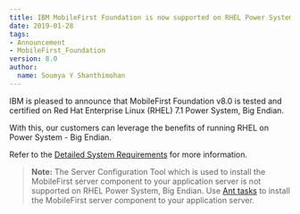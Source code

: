 ```yaml
---
title: IBM MobileFirst Foundation is now supported on RHEL Power System – Big Endian
date: 2019-01-28
tags:
- Announcement
- MobileFirst_Foundation  
version: 8.0
author:
  name: Soumya Y Shanthimohan
---
```


IBM is pleased to announce that MobileFirst Foundation v8.0 is tested and certified on Red Hat Enterprise Linux (RHEL) 7.1 Power System, Big Endian.

With this, our customers can leverage the benefits of running RHEL on Power System - Big Endian.

Refer to the [Detailed System Requirements](https://www.ibm.com/software/reports/compatibility/clarity-reports/report/html/softwareReqsForProduct?deliverableId=366EEBA00BA011E5A377F80D5A43BD22&osPlatform=Linux) for more information. 

>**Note:** The Server Configuration Tool which is used to install the MobileFirst server component to your application server is not supported on RHEL Power System, Big Endian. Use [Ant tasks](https://mobilefirstplatform.ibmcloud.com/tutorials/ru/foundation/8.0/installation-configuration/production/prod-env/appserver/#installing-with-ant-tasks) to install the MobileFirst server component to your application server.



